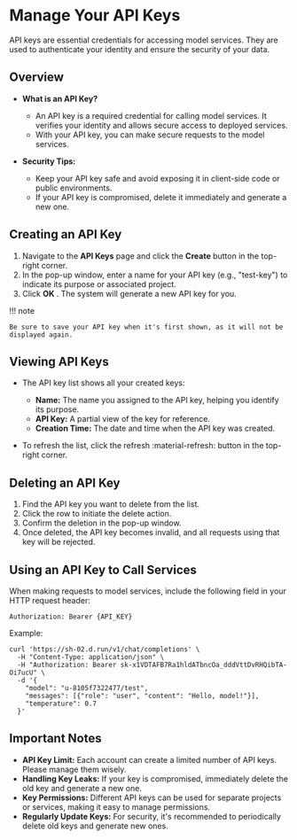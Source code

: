# Manage Your API Keys

API keys are essential credentials for accessing model services. They are used to authenticate your identity and ensure the security of your data.

## Overview

- **What is an API Key?**

    - An API key is a required credential for calling model services. It verifies your identity and allows secure access to deployed services.
    - With your API key, you can make secure requests to the model services.

- **Security Tips:**

    - Keep your API key safe and avoid exposing it in client-side code or public environments.
    - If your API key is compromised, delete it immediately and generate a new one.

## Creating an API Key

1. Navigate to the **API Keys** page and click the **Create** button in the top-right corner.
2. In the pop-up window, enter a name for your API key (e.g., "test-key") to indicate its purpose or associated project.
3. Click **OK** . The system will generate a new API key for you.

!!! note

    Be sure to save your API key when it's first shown, as it will not be displayed again.

## Viewing API Keys

- The API key list shows all your created keys:

    - **Name:** The name you assigned to the API key, helping you identify its purpose.
    - **API Key:** A partial view of the key for reference.
    - **Creation Time:** The date and time when the API key was created.

- To refresh the list, click the refresh :material-refresh: button in the top-right corner.

## Deleting an API Key

1. Find the API key you want to delete from the list.
2. Click the row to initiate the delete action.
3. Confirm the deletion in the pop-up window.
4. Once deleted, the API key becomes invalid, and all requests using that key will be rejected.

## Using an API Key to Call Services

When making requests to model services, include the following field in your HTTP request header:

```http
Authorization: Bearer {API_KEY}
```

Example:

```shell
curl 'https://sh-02.d.run/v1/chat/completions' \
  -H "Content-Type: application/json" \
  -H "Authorization: Bearer sk-x1VDTAFB7Ra1hldATbncOa_dddVttDvRHQibTA-Oi7ucU" \
  -d '{
    "model": "u-8105f7322477/test",
    "messages": [{"role": "user", "content": "Hello, model!"}],
    "temperature": 0.7
  }'
```

## Important Notes

- **API Key Limit:** Each account can create a limited number of API keys. Please manage them wisely.
- **Handling Key Leaks:** If your key is compromised, immediately delete the old key and generate a new one.
- **Key Permissions:** Different API keys can be used for separate projects or services, making it easy to manage permissions.
- **Regularly Update Keys:** For security, it's recommended to periodically delete old keys and generate new ones.

